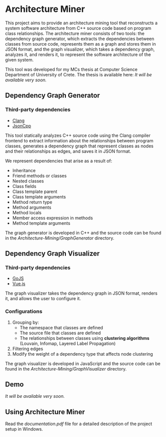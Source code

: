 # Architecture Miner

This project aims to provide an architecture mining tool that reconstructs a system software architecture from C++ source code based on program class relationships. 
The architecture miner consists of two tools: the dependency graph generator, which extracts the dependencies between classes from source code, represents them as a graph and stores them in JSON format, and the graph visualizer, which takes a dependency graph, analyzes it, and renders it, to represent the software architecture of the given system.

This tool was developed for my MCs thesis at Computer Science Department of University of Crete. The thesis is available here: *It will be available very soon.*

## **Dependency Graph Generator**
### **Third-party dependencies**
* [Clang](https://github.com/llvm/llvm-project)  
* [JsonCpp](https://github.com/open-source-parsers/jsoncpp)

This tool statically analyzes C++ source code using the Clang compiler frontend to extract information about the relationships between program classes, generates a dependency graph that represent classes as nodes and their relationships as edges, and saves it in JSON format.

We represent dependencies that arise as a result of: 
* Inheritance
* Friend methods or classes 
* Nested classes
* Class fields
* Class template parent
* Class template arguments
* Method return type
* Method arguments
* Method locals 
* Member access expression in methods
* Method template arguments

The graph generator is developed in C++ and the source code can be found in the *Architecture-Mining/GraphGenerator* directory.


## **Dependency Graph Visualizer**
### **Third-party dependencies**
* [GoJS](https://gojs.net/latest/index.html)
* [Vue.js](https://vuejs.org/)

The graph visualizer takes the dependency graph in JSON format, renders it, and allows the user to configure it.

### **Configurations**
1. Grouping by: 
    * The namespace that classes are defined
    * The source file that classes are defined
    * The relationships between classes using **clustering algorithms** (Louvain, Infomap, Layered Label Propagation)
2. Filtering edges
3. Modify the weight of a dependency type that affects node clustering

The graph visualizer is developed in JavaScript and the source code can be found in the *Architecture-Mining/GraphVisualizer* directory.

## **Demo**
*It will be available very soon.*

## **Using Architecture Miner**
Read the *documentation.pdf* file for a detailed description of the project setup in Windows.
